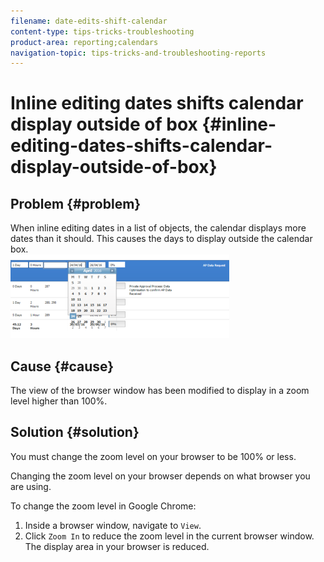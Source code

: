```yaml
---
filename: date-edits-shift-calendar
content-type: tips-tricks-troubleshooting
product-area: reporting;calendars
navigation-topic: tips-tricks-and-troubleshooting-reports
---
```




# Inline editing dates shifts calendar display outside of box {#inline-editing-dates-shifts-calendar-display-outside-of-box}



## Problem {#problem}

When inline editing dates in a list of objects, the calendar displays more dates than it should. This&nbsp;causes the days to display outside the calendar box.  
![](assets/calendar-view-350x134.png)




## Cause {#cause}

The view of the browser window has been modified to display in a zoom level higher than 100%. 


## Solution {#solution}

You must change the zoom level on your browser to be 100% or less.


Changing the zoom level on your browser depends on what browser you are using.


To change the zoom level in Google Chrome:



1. Inside a browser window, navigate to `View`.
1. Click `Zoom In` to reduce the zoom level in the current browser window.  
   The display area in your browser is reduced.



